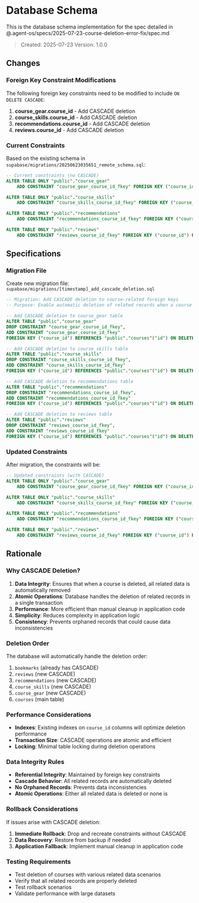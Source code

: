 # Database Schema

This is the database schema implementation for the spec detailed in @.agent-os/specs/2025-07-23-course-deletion-error-fix/spec.md

> Created: 2025-07-23
> Version: 1.0.0

## Changes

### Foreign Key Constraint Modifications

The following foreign key constraints need to be modified to include `ON DELETE CASCADE`:

1. **course_gear.course_id** - Add CASCADE deletion
2. **course_skills.course_id** - Add CASCADE deletion  
3. **recommendations.course_id** - Add CASCADE deletion
4. **reviews.course_id** - Add CASCADE deletion

### Current Constraints

Based on the existing schema in `supabase/migrations/20250623035651_remote_schema.sql`:

```sql
-- Current constraints (no CASCADE)
ALTER TABLE ONLY "public"."course_gear"
    ADD CONSTRAINT "course_gear_course_id_fkey" FOREIGN KEY ("course_id") REFERENCES "public"."courses"("id");

ALTER TABLE ONLY "public"."course_skills"
    ADD CONSTRAINT "course_skills_course_id_fkey" FOREIGN KEY ("course_id") REFERENCES "public"."courses"("id");

ALTER TABLE ONLY "public"."recommendations"
    ADD CONSTRAINT "recommendations_course_id_fkey" FOREIGN KEY ("course_id") REFERENCES "public"."courses"("id");

ALTER TABLE ONLY "public"."reviews"
    ADD CONSTRAINT "reviews_course_id_fkey" FOREIGN KEY ("course_id") REFERENCES "public"."courses"("id");
```

## Specifications

### Migration File

Create new migration file: `supabase/migrations/[timestamp]_add_cascade_deletion.sql`

```sql
-- Migration: Add CASCADE deletion to course-related foreign keys
-- Purpose: Enable automatic deletion of related records when a course is deleted

-- Add CASCADE deletion to course_gear table
ALTER TABLE "public"."course_gear" 
DROP CONSTRAINT "course_gear_course_id_fkey",
ADD CONSTRAINT "course_gear_course_id_fkey" 
FOREIGN KEY ("course_id") REFERENCES "public"."courses"("id") ON DELETE CASCADE;

-- Add CASCADE deletion to course_skills table
ALTER TABLE "public"."course_skills" 
DROP CONSTRAINT "course_skills_course_id_fkey",
ADD CONSTRAINT "course_skills_course_id_fkey" 
FOREIGN KEY ("course_id") REFERENCES "public"."courses"("id") ON DELETE CASCADE;

-- Add CASCADE deletion to recommendations table
ALTER TABLE "public"."recommendations" 
DROP CONSTRAINT "recommendations_course_id_fkey",
ADD CONSTRAINT "recommendations_course_id_fkey" 
FOREIGN KEY ("course_id") REFERENCES "public"."courses"("id") ON DELETE CASCADE;

-- Add CASCADE deletion to reviews table
ALTER TABLE "public"."reviews" 
DROP CONSTRAINT "reviews_course_id_fkey",
ADD CONSTRAINT "reviews_course_id_fkey" 
FOREIGN KEY ("course_id") REFERENCES "public"."courses"("id") ON DELETE CASCADE;
```

### Updated Constraints

After migration, the constraints will be:

```sql
-- Updated constraints (with CASCADE)
ALTER TABLE ONLY "public"."course_gear"
    ADD CONSTRAINT "course_gear_course_id_fkey" FOREIGN KEY ("course_id") REFERENCES "public"."courses"("id") ON DELETE CASCADE;

ALTER TABLE ONLY "public"."course_skills"
    ADD CONSTRAINT "course_skills_course_id_fkey" FOREIGN KEY ("course_id") REFERENCES "public"."courses"("id") ON DELETE CASCADE;

ALTER TABLE ONLY "public"."recommendations"
    ADD CONSTRAINT "recommendations_course_id_fkey" FOREIGN KEY ("course_id") REFERENCES "public"."courses"("id") ON DELETE CASCADE;

ALTER TABLE ONLY "public"."reviews"
    ADD CONSTRAINT "reviews_course_id_fkey" FOREIGN KEY ("course_id") REFERENCES "public"."courses"("id") ON DELETE CASCADE;
```

## Rationale

### Why CASCADE Deletion?

1. **Data Integrity**: Ensures that when a course is deleted, all related data is automatically removed
2. **Atomic Operations**: Database handles the deletion of related records in a single transaction
3. **Performance**: More efficient than manual cleanup in application code
4. **Simplicity**: Reduces complexity in application logic
5. **Consistency**: Prevents orphaned records that could cause data inconsistencies

### Deletion Order

The database will automatically handle the deletion order:
1. `bookmarks` (already has CASCADE)
2. `reviews` (new CASCADE)
3. `recommendations` (new CASCADE)
4. `course_skills` (new CASCADE)
5. `course_gear` (new CASCADE)
6. `courses` (main table)

### Performance Considerations

- **Indexes**: Existing indexes on `course_id` columns will optimize deletion performance
- **Transaction Size**: CASCADE operations are atomic and efficient
- **Locking**: Minimal table locking during deletion operations

### Data Integrity Rules

- **Referential Integrity**: Maintained by foreign key constraints
- **Cascade Behavior**: All related records are automatically deleted
- **No Orphaned Records**: Prevents data inconsistencies
- **Atomic Operations**: Either all related data is deleted or none is

### Rollback Considerations

If issues arise with CASCADE deletion:

1. **Immediate Rollback**: Drop and recreate constraints without CASCADE
2. **Data Recovery**: Restore from backup if needed
3. **Application Fallback**: Implement manual cleanup in application code

### Testing Requirements

- Test deletion of courses with various related data scenarios
- Verify that all related records are properly deleted
- Test rollback scenarios
- Validate performance with large datasets 